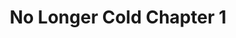 ---
title: No Longer Cold Chapter 1
layout: chapter
disqus: no-longer-cold-ch-1
story-name: No Longer Cold
story-summory: A yandere Taiga!?! OH GOD RUN!!
prev: 
next:
---